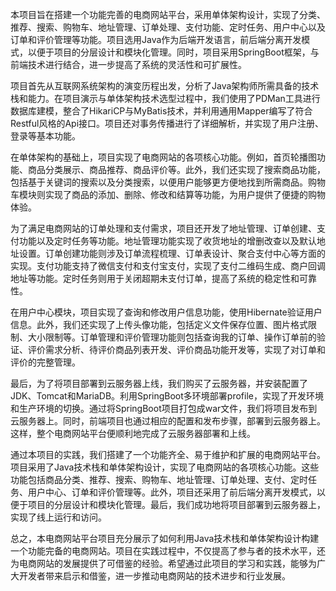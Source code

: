 本项目旨在搭建一个功能完善的电商网站平台，采用单体架构设计，实现了分类、推荐、搜索、购物车、地址管理、订单处理、支付功能、定时任务、用户中心以及订单和评价管理等功能。项目选用Java作为后端开发语言，前后端分离开发模式，以便于项目的分层设计和模块化管理。同时，项目采用SpringBoot框架，与前端技术进行结合，进一步提高了系统的灵活性和可扩展性。

项目首先从互联网系统架构的演变历程出发，分析了Java架构师所需具备的技术栈和能力。在项目演示与单体架构技术选型过程中，我们使用了PDMan工具进行数据库建模，整合了HikariCP与MyBatis技术，并利用通用Mapper编写了符合Restful风格的Api接口。项目还对事务传播进行了详细解析，并实现了用户注册、登录等基本功能。

在单体架构的基础上，项目实现了电商网站的各项核心功能。例如，首页轮播图功能、商品分类展示、商品推荐、商品评价等。此外，我们还实现了搜索商品功能，包括基于关键词的搜索以及分类搜索，以便用户能够更方便地找到所需商品。购物车模块则实现了商品的添加、删除、修改和结算等功能，为用户提供了便捷的购物体验。

为了满足电商网站的订单处理和支付需求，项目还开发了地址管理、订单创建、支付功能以及定时任务等功能。地址管理功能实现了收货地址的增删改查以及默认地址设置。订单创建功能则涉及订单流程梳理、订单表设计、聚合支付中心等方面的实现。支付功能支持了微信支付和支付宝支付，实现了支付二维码生成、商户回调地址等功能。定时任务则用于关闭超期未支付订单，提高了系统的稳定性和可靠性。

在用户中心模块，项目实现了查询和修改用户信息功能，使用Hibernate验证用户信息。此外，我们还实现了上传头像功能，包括定义文件保存位置、图片格式限制、大小限制等。订单管理和评价管理功能则包括查询我的订单、操作订单前的验证、评价需求分析、待评价商品列表开发、评价商品功能开发等，实现了对订单和评价的完整管理。

最后，为了将项目部署到云服务器上线，我们购买了云服务器，并安装配置了JDK、Tomcat和MariaDB。利用SpringBoot多环境部署profile，实现了开发环境和生产环境的切换。通过将SpringBoot项目打包成war文件，我们将项目发布到云服务器上。同时，前端项目也通过相应的配置和发布步骤，部署到云服务器上。这样，整个电商网站平台便顺利地完成了云服务器部署和上线。

通过本项目的实践，我们搭建了一个功能齐全、易于维护和扩展的电商网站平台。项目采用了Java技术栈和单体架构设计，实现了电商网站的各项核心功能。这些功能包括商品分类、推荐、搜索、购物车、地址管理、订单处理、支付、定时任务、用户中心、订单和评价管理等。此外，项目还采用了前后端分离开发模式，以便于项目的分层设计和模块化管理。最后，我们成功地将项目部署到云服务器上，实现了线上运行和访问。

总之，本电商网站平台项目充分展示了如何利用Java技术栈和单体架构设计构建一个功能完备的电商网站。项目在实践过程中，不仅提高了参与者的技术水平，还为电商网站的发展提供了可借鉴的经验。希望通过此项目的学习和实践，能够为广大开发者带来启示和借鉴，进一步推动电商网站的技术进步和行业发展。
